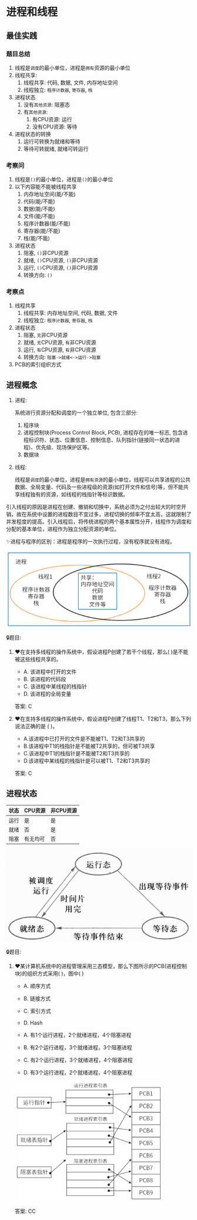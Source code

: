 # 进程和线程

## 最佳实践

### 题目总结

1. 线程是`调度`的最小单位，进程是`拥有`资源的最小单位
2. 线程共享: 
    1. 线程共享: 代码, 数据, 文件, 内存地址空间
    2. 线程独立: `程序计数器`, `寄存器`, `栈`
3. 进程状态
    1. 没有`其他资源`: 阻塞态
    2. 有`其他资源`: 
        1. 有CPU资源: 运行
        2. 没有CPU资源: 等待
4. 进程状态的转换
    1. 运行可转换为就绪和等待
    2. 等待可转就绪, 就绪可转运行


### 考察问

1. 线程是`()`的最小单位，进程是`()`的最小单位
1. 以下内容能不能被线程共享
    1. 内存地址空间(能/不能)
    2. 代码(能/不能)
    3. 数据(能/不能)
    4. 文件(能/不能)
    5. 程序计数器(能/不能)
    6. 寄存器(能/不能)
    7. 栈(能/不能)
2. 进程状态
    1. 阻塞, `()`非CPU资源
    2. 就绪, `()`CPU资源, `()`非CPU资源
    3. 运行, `()`CPU资源, `()`非CPU资源
    4. 转换方向: `()`

### 考察点

1. 线程共享
    1. 线程共享: 内存地址空间, 代码, 数据, 文件
    2. 线程独立: `程序计数器`, `寄存器`, `栈`
2. 进程状态
    1. 阻塞, `无`非CPU资源
    2. 就绪, `无`CPU资源, `有`非CPU资源
    3. 运行, `有`CPU资源, `有`非CPU资源
    4. 转换方向: `阻塞->就绪<->运行->阻塞`
3. PCB的索引组织方式

## 进程概念

1. 进程:

    系统进行资源分配和调度的一个独立单位, 包含三部分:

    1. 程序块
    2. 进程控制块(Process Control Block, PCB), 进程存在的唯一标志, 包含进程标识符、状态、位置信息、控制信息、队列指针(链接同一状态的进程)、优先级、现场保护区等。
    3. 数据块

2. 线程:

    线程是`调度`的最小单位，进程是`拥有资源`的最小单位，线程可以共享进程的公共数据、全局变量、代码及一些进程级的资源(如打开文件和信号)等，但不能共享线程独有的资源，如线程的栈指针等标识数据。

引入线程的原因是进程在创建、撤销和切换中，系统必须为之付出较大的时空开销，故在系统中设置的进程数目不宜过多，进程切换的频率不宜太高，这就限制了并发程度的提高。引入线程后，将传统进程的两个基本属性分开，线程作为调度和分配的基本单位，进程作为独立分配资源的单位。

✨进程与程序的区别：进程是程序的一次执行过程，没有程序就没有进程。

![alt text](./3计算机软件概述/进程和线程.png)

🔒题目:

1. ❤️在支持多线程的操作系统中，假设进程P创建了若干个线程，那么( )是不能被这些线程共享的。

    - A. 该进程中打开的文件
    - B. 该进程的代码段
    - C. 该进程中某线程的栈指针
    - D. 该进程的全局变量

    答案: C

2. ❤️在支持多线程的操作系统中，假设进程P创建了线程T1、T2和T3，那么下列说法正确的是 ( )。

    - A.该进程中已打开的文件是不能被T1、T2和T3共享的
    - B.该进程中T1的栈指针是不能被T2共享的，但可被T3共享
    - C.该进程中T1的栈指针是不能被T2和T3共享的
    - D.该进程中某线程的栈指针是可以被T1、T2和T3共享的

    答案: C

## 进程状态

状态|CPU资源|非CPU资源
--|--|--
运行|是|是
就绪|否|是
阻塞|有无均可|否

![alt text](./3计算机软件概述/进程状态.png)

🔒题目:

1. ❤️某计算机系统中的进程管理采用三态模型，那么下图所示的PCB(进程控制块)的组织方式采用( )，图中( )

    - A. 顺序方式
    - B. 链接方式
    - C. 索引方式
    - D. Hash

    - A. 有1个运行进程，2个就绪进程，4个阻塞进程
    - B. 有2个运行进程，3个就绪进程，3个阻塞进程
    - C. 有2个运行进程，3个就绪进程，4个阻塞进程
    - D. 有3个运行进程，2个就绪进程，4个阻塞进程

    ![alt text](./3计算机软件概述/进程索引.png)

    答案: CC
